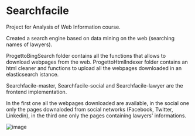 # Searchfacile
Project for Analysis of Web Information course. 

Created a search engine based on data mining on the web (searching names of lawyers).

ProgettoBingSearch folder contains all the functions that allows to download webpages from the web.
ProgettoHtmlIndexer folder contains an html cleaner and functions to upload all the webpages downloaded in an elasticsearch istance.

Searchfacile-master, Searchfacile-social and Searchfacile-lawyer are the frontend implementation. 

In the first one all the webpages downloaded are available, in the social one only the pages downaloded from social networks (Facebook, Twitter, Linkedin), in the third one only the pages containing lawyers' informations.

![image](http://i.imgur.com/jNtnUgp.jpg)
